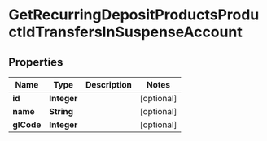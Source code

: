 

# GetRecurringDepositProductsProductIdTransfersInSuspenseAccount

## Properties

Name | Type | Description | Notes
------------ | ------------- | ------------- | -------------
**id** | **Integer** |  |  [optional]
**name** | **String** |  |  [optional]
**glCode** | **Integer** |  |  [optional]



